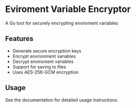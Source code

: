 # Eviroment Variable Encryptor
A Go tool for securely encrypting enviroment variables

## Features

- Generate secure encryption keys
- Encrypt envrionment variables
- Decrypt enviroment variables
- Support for saving to files
- Uses AES-256-GCM encryption

## Usage

See the documentation for detailed usage instructions.
